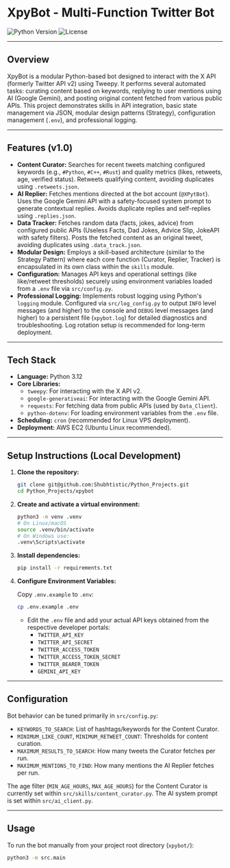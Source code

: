 # XpyBot - Multi-Function Twitter Bot

![Python Version](https://img.shields.io/badge/python-3.12-blue.svg)
![License](https://img.shields.io/badge/license-MIT-green.svg)

---

## Overview

XpyBot is a modular Python-based bot designed to interact with the X API (formerly Twitter API v2) using Tweepy. It performs several automated tasks: curating content based on keywords, replying to user mentions using AI (Google Gemini), and posting original content fetched from various public APIs. This project demonstrates skills in API integration, basic state management via JSON, modular design patterns (Strategy), configuration management (`.env`), and professional logging.

---

## Features (v1.0)

* **Content Curator:** Searches for recent tweets matching configured keywords (e.g., `#Python`, `#C++`, `#Rust`) and quality metrics (likes, retweets, age, verified status). Retweets qualifying content, avoiding duplicates using `.retweets.json`.
* **AI Replier:** Fetches mentions directed at the bot account (`@XPytBot`). Uses the Google Gemini API with a safety-focused system prompt to generate contextual replies. Avoids duplicate replies and self-replies using `.replies.json`.
* **Data Tracker:** Fetches random data (facts, jokes, advice) from configured public APIs (Useless Facts, Dad Jokes, Advice Slip, JokeAPI with safety filters). Posts the fetched content as an original tweet, avoiding duplicates using `.data_track.json`.
* **Modular Design:** Employs a skill-based architecture (similar to the Strategy Pattern) where each core function (Curator, Replier, Tracker) is encapsulated in its own class within the `skills` module.
* **Configuration:** Manages API keys and operational settings (like like/retweet thresholds) securely using environment variables loaded from a `.env` file via `src/config.py`.
* **Professional Logging:** Implements robust logging using Python's `logging` module. Configured via `src/log_config.py` to output `INFO` level messages (and higher) to the console and `DEBUG` level messages (and higher) to a persistent file (`xpybot.log`) for detailed diagnostics and troubleshooting. Log rotation setup is recommended for long-term deployment.

---

## Tech Stack

* **Language:** Python 3.12
* **Core Libraries:**
    * `tweepy`: For interacting with the X API v2.
    * `google-generativeai`: For interacting with the Google Gemini API.
    * `requests`: For fetching data from public APIs (used by `Data_Client`).
    * `python-dotenv`: For loading environment variables from the `.env` file.
* **Scheduling:** `cron` (recommended for Linux VPS deployment).
* **Deployment:** AWS EC2 (Ubuntu Linux recommended).

---

## Setup Instructions (Local Development)

1.  **Clone the repository:**
    ```bash
    git clone git@github.com:Shubhtistic/Python_Projects.git
    cd Python_Projects/xpybot
    ```
2.  **Create and activate a virtual environment:**
    ```bash
    python3 -m venv .venv
    # On Linux/macOS
    source .venv/bin/activate
    # On Windows use:
    .venv\Scripts\activate
    ```
3.  **Install dependencies:**
    ```bash
    pip install -r requirements.txt
    ```
4.  **Configure Environment Variables:**

      Copy `.env.example` to `.env`:
    ```bash
    cp .env.example .env
    ```
    - Edit the `.env` file and add your actual API keys obtained from the respective developer portals:
        * `TWITTER_API_KEY`
        * `TWITTER_API_SECRET`
        * `TWITTER_ACCESS_TOKEN`
        * `TWITTER_ACCESS_TOKEN_SECRET`
        * `TWITTER_BEARER_TOKEN`
        * `GEMINI_API_KEY`

---

## Configuration

Bot behavior can be tuned primarily in `src/config.py`:

* `KEYWORDS_TO_SEARCH`: List of hashtags/keywords for the Content Curator.
* `MINIMUM_LIKE_COUNT`, `MINIMUM_RETWEET_COUNT`: Thresholds for content curation.
* `MAXIMUM_RESULTS_TO_SEARCH`: How many tweets the Curator fetches per run.
* `MAXIMUM_MENTIONS_TO_FIND`: How many mentions the AI Replier fetches per run.

The age filter (`MIN_AGE_HOURS`, `MAX_AGE_HOURS`) for the Content Curator is currently set within `src/skills/content_curator.py`. The AI system prompt is set within `src/ai_client.py`.

---

## Usage

To run the bot manually from your project root directory (`xpybot/`):

```bash
python3 -m src.main